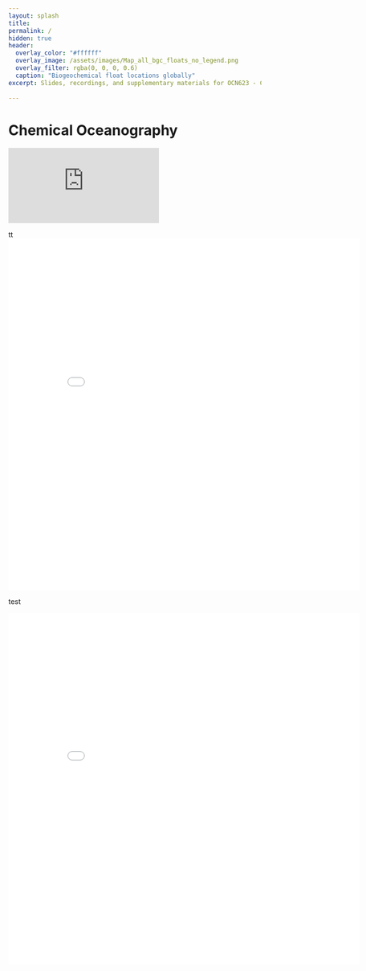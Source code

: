 ```yaml
---
layout: splash
title:  
permalink: /
hidden: true
header:
  overlay_color: "#ffffff"
  overlay_image: /assets/images/Map_all_bgc_floats_no_legend.png
  overlay_filter: rgba(0, 0, 0, 0.6)
  caption: "Biogeochemical float locations globally"
excerpt: Slides, recordings, and supplementary materials for OCN623 - Chemical Oceanography at the University of Hawaiʻi at Mānoa
  
---
```

# Chemical Oceanography

<embed src="https://sethbushinsky.github.io/OCN623_Chemical_Oceanography/assets/pdfs/OCN_623_Syllabus_2025_v1.pdf" type="application/pdf" />

<!-- ![image desc](./assets/images/Logo_Mark_Backed.png)
[text](_pages/01_Ocean_Chemistry_Fundamentals.md) -->

<!-- <object data="https://sethbushinsky.github.io/OCN623_Chemical_Oceanography/assets/pdfs/OCN_623_Syllabus_2025_v1.pdf" type="application/pdf" width="700px" height="700px">
    <embed src="https://sethbushinsky.github.io/OCN623_Chemical_Oceanography/assets/pdfs/OCN_623_Syllabus_2025_v1.pdf">
        <p>This browser does not support PDFs. Please download the PDF to view it: <a href="https://sethbushinsky.github.io/OCN623_Chemical_Oceanography/assets/pdfs/OCN_623_Syllabus_2025_v1.pdf">Download PDF</a>.</p>
    </embed>
</object> -->

tt 
<embed src="/assets/pdfs/OCN_623_Syllabus_2025_v1.pdf" type="application/pdf" width="700px" height="700px"/>

test 

<embed src="assets/pdfs/OCN_623_Syllabus_2025_v1.pdf" type="application/pdf" width="700px" height="700px" />

